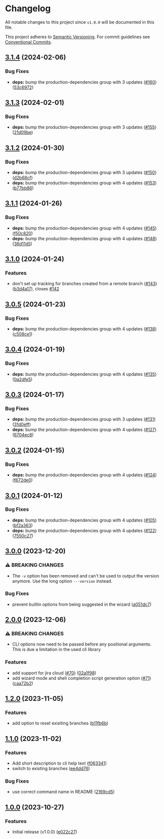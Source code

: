 # Changelog

All notable changes to this project since `v1.0.0` will be documented in this
file.

This project adheres to [Semantic
Versioning](https://semver.org/spec/v2.0.0.html). For commit guidelines see
[Conventional Commits](https://www.conventionalcommits.org/en/v1.0.0/).

## [3.1.4](https://github.com/ccntrq/git-create-jira-branch/compare/v3.1.3...v3.1.4) (2024-02-06)


### Bug Fixes

* **deps:** bump the production-dependencies group with 3 updates ([#160](https://github.com/ccntrq/git-create-jira-branch/issues/160)) ([53c6972](https://github.com/ccntrq/git-create-jira-branch/commit/53c697258f5c74fb30446780e50b95b8539e801d))

## [3.1.3](https://github.com/ccntrq/git-create-jira-branch/compare/v3.1.2...v3.1.3) (2024-02-01)


### Bug Fixes

* **deps:** bump the production-dependencies group with 3 updates ([#155](https://github.com/ccntrq/git-create-jira-branch/issues/155)) ([21d09be](https://github.com/ccntrq/git-create-jira-branch/commit/21d09be200cbfe772da257930e5e1481578f5454))

## [3.1.2](https://github.com/ccntrq/git-create-jira-branch/compare/v3.1.1...v3.1.2) (2024-01-30)


### Bug Fixes

* **deps:** bump the production-dependencies group with 3 updates ([#150](https://github.com/ccntrq/git-create-jira-branch/issues/150)) ([d2b68cf](https://github.com/ccntrq/git-create-jira-branch/commit/d2b68cf2924689e7299c4395622aab109af121e7))
* **deps:** bump the production-dependencies group with 4 updates ([#153](https://github.com/ccntrq/git-create-jira-branch/issues/153)) ([b77bb86](https://github.com/ccntrq/git-create-jira-branch/commit/b77bb86e4dc44f776ed0496e02d4009ff066dc87))

## [3.1.1](https://github.com/ccntrq/git-create-jira-branch/compare/v3.1.0...v3.1.1) (2024-01-26)


### Bug Fixes

* **deps:** bump the production-dependencies group with 4 updates ([#145](https://github.com/ccntrq/git-create-jira-branch/issues/145)) ([f50c820](https://github.com/ccntrq/git-create-jira-branch/commit/f50c820ad8bd7b85feed847dfa34b49d8512df82))
* **deps:** bump the production-dependencies group with 4 updates ([#148](https://github.com/ccntrq/git-create-jira-branch/issues/148)) ([36d11d5](https://github.com/ccntrq/git-create-jira-branch/commit/36d11d541cc1757874a31ad879479bd4e7ca84c9))

## [3.1.0](https://github.com/ccntrq/git-create-jira-branch/compare/v3.0.5...v3.1.0) (2024-01-24)


### Features

* don't set up tracking for branches created from a remote branch ([#143](https://github.com/ccntrq/git-create-jira-branch/issues/143)) ([b3d4a17](https://github.com/ccntrq/git-create-jira-branch/commit/b3d4a172e3d081e27276c002aaca58165bd85df2)), closes [#142](https://github.com/ccntrq/git-create-jira-branch/issues/142)

## [3.0.5](https://github.com/ccntrq/git-create-jira-branch/compare/v3.0.4...v3.0.5) (2024-01-23)


### Bug Fixes

* **deps:** bump the production-dependencies group with 4 updates ([#138](https://github.com/ccntrq/git-create-jira-branch/issues/138)) ([c508ce1](https://github.com/ccntrq/git-create-jira-branch/commit/c508ce1b578e24650dd541b7735bc80b6f5616a9))

## [3.0.4](https://github.com/ccntrq/git-create-jira-branch/compare/v3.0.3...v3.0.4) (2024-01-19)


### Bug Fixes

* **deps:** bump the production-dependencies group with 4 updates ([#135](https://github.com/ccntrq/git-create-jira-branch/issues/135)) ([0a2dfe5](https://github.com/ccntrq/git-create-jira-branch/commit/0a2dfe50ab6c24ba99aae5f687e9b6538b277d80))

## [3.0.3](https://github.com/ccntrq/git-create-jira-branch/compare/v3.0.2...v3.0.3) (2024-01-17)


### Bug Fixes

* **deps:** bump the production-dependencies group with 3 updates ([#131](https://github.com/ccntrq/git-create-jira-branch/issues/131)) ([31d0eff](https://github.com/ccntrq/git-create-jira-branch/commit/31d0eff436b2c1edb3e994fb24effa70f45e1b7a))
* **deps:** bump the production-dependencies group with 4 updates ([#127](https://github.com/ccntrq/git-create-jira-branch/issues/127)) ([6704ec8](https://github.com/ccntrq/git-create-jira-branch/commit/6704ec89eaa7784b3318330b3df29b655681022c))

## [3.0.2](https://github.com/ccntrq/git-create-jira-branch/compare/v3.0.1...v3.0.2) (2024-01-15)


### Bug Fixes

* **deps:** bump the production-dependencies group with 4 updates ([#124](https://github.com/ccntrq/git-create-jira-branch/issues/124)) ([f672de0](https://github.com/ccntrq/git-create-jira-branch/commit/f672de09dbf0777df68a3518ba1e0a49cf15cd74))

## [3.0.1](https://github.com/ccntrq/git-create-jira-branch/compare/v3.0.0...v3.0.1) (2024-01-12)


### Bug Fixes

* **deps:** bump the production-dependencies group with 4 updates ([#105](https://github.com/ccntrq/git-create-jira-branch/issues/105)) ([bf2a363](https://github.com/ccntrq/git-create-jira-branch/commit/bf2a36308ff93c6d036e96867d750954e8be6a04))
* **deps:** bump the production-dependencies group with 4 updates ([#122](https://github.com/ccntrq/git-create-jira-branch/issues/122)) ([7550c27](https://github.com/ccntrq/git-create-jira-branch/commit/7550c2773e6c25ae65a63c608dae0d7fb4e89812))

## [3.0.0](https://github.com/ccntrq/git-create-jira-branch/compare/v2.0.0...v3.0.0) (2023-12-20)


### ⚠ BREAKING CHANGES

* The `-v` option has been removed and can't be used to output the version anymore. Use the long option `---version` instead.

### Bug Fixes

* prevent builtin options from being suggested in the wizard ([a051dc7](https://github.com/ccntrq/git-create-jira-branch/commit/a051dc7201b6fffbdafa72c17f3266fd60508ea3))

## [2.0.0](https://github.com/ccntrq/git-create-jira-branch/compare/v1.2.0...v2.0.0) (2023-12-06)


### ⚠ BREAKING CHANGES

* CLI options now need to be passed before any positional arguments. This is due a limitation in the used cli library

### Features

* add support for jira cloud ([#70](https://github.com/ccntrq/git-create-jira-branch/issues/70)) ([02a1f98](https://github.com/ccntrq/git-create-jira-branch/commit/02a1f988d742f990287080b7f7b053c83d1d0038))
* add wizard mode and shell completion script generation option ([#71](https://github.com/ccntrq/git-create-jira-branch/issues/71)) ([caa72b2](https://github.com/ccntrq/git-create-jira-branch/commit/caa72b24995a7fbbd4d9f043579b36c2ee9fa973))

## [1.2.0](https://github.com/ccntrq/git-create-jira-branch/compare/v1.1.0...v1.2.0) (2023-11-05)


### Features

* add option to reset exisiting branches ([b11fb6b](https://github.com/ccntrq/git-create-jira-branch/commit/b11fb6b410c795a25608233dc6d4a87909a8a83c))

## [1.1.0](https://github.com/ccntrq/git-create-jira-branch/compare/v1.0.0...v1.1.0) (2023-11-02)


### Features

* Add short description to cli help text ([f063341](https://github.com/ccntrq/git-create-jira-branch/commit/f063341f87248b5345e5200a0dd1fd1d49a0ac47))
* switch to existing branches ([ee4dd76](https://github.com/ccntrq/git-create-jira-branch/commit/ee4dd76c28ef64fab996663a6ab011b609901752))


### Bug Fixes

* use correct command name in README ([2169cd5](https://github.com/ccntrq/git-create-jira-branch/commit/2169cd5d17ec9fad7da77885a4aca1735fd1b183))

## [1.0.0](https://github.com/ccntrq/git-create-jira-branch/compare/v1.0.0...v1.0.0) (2023-10-27)

### Features

- Initial release (v1.0.0) ([e022c27](https://github.com/ccntrq/git-create-jira-branch/commit/e022c27fd23fb30af2ce273acb69542be13ae867))
